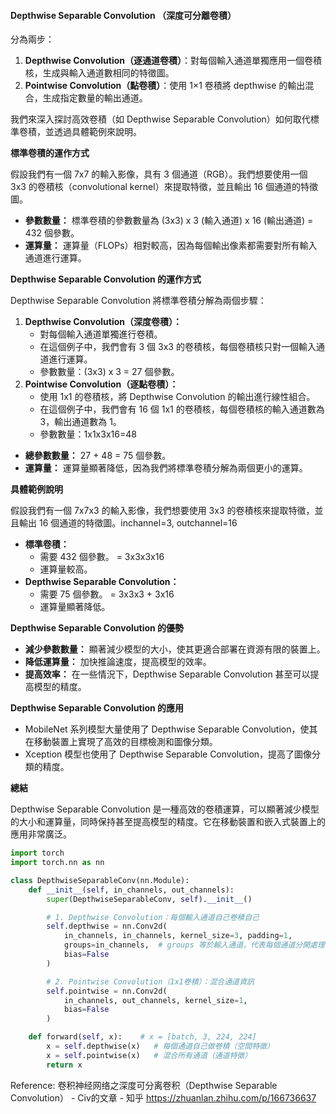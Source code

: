 
#### Depthwise Separable Convolution （深度可分離卷積）

  分為兩步：
1. **Depthwise Convolution（逐通道卷積）**：對每個輸入通道單獨應用一個卷積核，生成與輸入通道數相同的特徵圖。
2. **Pointwise Convolution（點卷積）**：使用 1×1 卷積將 depthwise 的輸出混合，生成指定數量的輸出通道。


我們來深入探討高效卷積（如 Depthwise Separable Convolution）如何取代標準卷積，並透過具體範例來說明。

**標準卷積的運作方式**

假設我們有一個 7x7 的輸入影像，具有 3 個通道（RGB）。我們想要使用一個 3x3 的卷積核（convolutional kernel）來提取特徵，並且輸出 16 個通道的特徵圖。

- **參數數量：** 標準卷積的參數數量為 (3x3) x 3 (輸入通道) x 16 (輸出通道) = 432 個參數。
- **運算量：** 運算量（FLOPs）相對較高，因為每個輸出像素都需要對所有輸入通道進行運算。

**Depthwise Separable Convolution 的運作方式**

Depthwise Separable Convolution 將標準卷積分解為兩個步驟：

1. **Depthwise Convolution（深度卷積）：**
    - 對每個輸入通道單獨進行卷積。
    - 在這個例子中，我們會有 3 個 3x3 的卷積核，每個卷積核只對一個輸入通道進行運算。
    - 參數數量：(3x3) x 3 = 27 個參數。
2. **Pointwise Convolution（逐點卷積）：**
    - 使用 1x1 的卷積核，將 Depthwise Convolution 的輸出進行線性組合。
    - 在這個例子中，我們會有 16 個 1x1 的卷積核，每個卷積核的輸入通道數為 3，輸出通道數為 1。
    - 參數數量：1x1x3x16=48

- **總參數數量：** 27 + 48 = 75 個參數。
- **運算量：** 運算量顯著降低，因為我們將標準卷積分解為兩個更小的運算。

**具體範例說明**

假設我們有一個 7x7x3 的輸入影像，我們想要使用 3x3 的卷積核來提取特徵，並且輸出 16 個通道的特徵圖。inchannel=3, outchannel=16

- **標準卷積：**
    - 需要 432 個參數。 = 3x3x3x16
    - 運算量較高。
- **Depthwise Separable Convolution：**
    - 需要 75 個參數。 = 3x3x3 + 3x16
    - 運算量顯著降低。

**Depthwise Separable Convolution 的優勢**

- **減少參數數量：** 顯著減少模型的大小，使其更適合部署在資源有限的裝置上。
- **降低運算量：** 加快推論速度，提高模型的效率。
- **提高效率：** 在一些情況下，Depthwise Separable Convolution 甚至可以提高模型的精度。

**Depthwise Separable Convolution 的應用**

- MobileNet 系列模型大量使用了 Depthwise Separable Convolution，使其在移動裝置上實現了高效的目標檢測和圖像分類。
- Xception 模型也使用了 Depthwise Separable Convolution，提高了圖像分類的精度。

**總結**

Depthwise Separable Convolution 是一種高效的卷積運算，可以顯著減少模型的大小和運算量，同時保持甚至提高模型的精度。它在移動裝置和嵌入式裝置上的應用非常廣泛。


```python
import torch
import torch.nn as nn

class DepthwiseSeparableConv(nn.Module):
    def __init__(self, in_channels, out_channels):
        super(DepthwiseSeparableConv, self).__init__()

        # 1️. Depthwise Convolution：每個輸入通道自己卷積自己
        self.depthwise = nn.Conv2d(
            in_channels, in_channels, kernel_size=3, padding=1,
            groups=in_channels,  # groups 等於輸入通道，代表每個通道分開處理
            bias=False
        )

        # 2️. Pointwise Convolution（1x1卷積）：混合通道資訊
        self.pointwise = nn.Conv2d(
            in_channels, out_channels, kernel_size=1,
            bias=False
        )

    def forward(self, x):    # x = [batch, 3, 224, 224]
        x = self.depthwise(x)   # 每個通道自己做卷積（空間特徵）
        x = self.pointwise(x)   # 混合所有通道（通道特徵）
        return x

```











Reference:
卷积神经网络之深度可分离卷积（Depthwise Separable Convolution） - Civ的文章 - 知乎
https://zhuanlan.zhihu.com/p/166736637